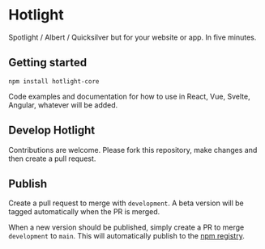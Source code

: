 # Hotlight

Spotlight / Albert / Quicksilver but for your website or app. In five minutes.

## Getting started

```
npm install hotlight-core
```

Code examples and documentation for how to use in React, Vue, Svelte, Angular, whatever will be added.

## Develop Hotlight

Contributions are welcome. Please fork this repository, make changes and then create a pull request.

## Publish

Create a pull request to merge with `development`. A beta version will be tagged automatically when the PR is merged.

When a new version should be published, simply create a PR to merge `development` to `main`. This will automatically publish to the [npm registry](https://npmjs.com).
